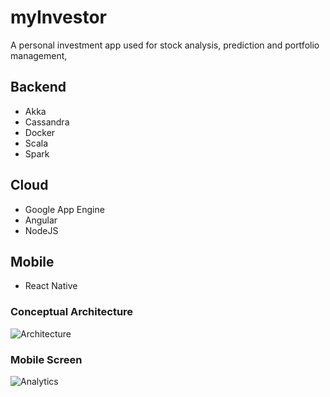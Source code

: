 # myInvestor
A personal investment app used for stock analysis, prediction and portfolio management, 

## Backend
- Akka
- Cassandra
- Docker
- Scala
- Spark

## Cloud
- Google App Engine
- Angular
- NodeJS

## Mobile
- React Native



### Conceptual Architecture
![Architecture](https://raw.githubusercontent.com/mengwangk/myinvestor/master/design/architecture.png)

### Mobile Screen
![Analytics](https://raw.githubusercontent.com/mengwangk/myinvestor/master/design/mobile_analytics.png)


